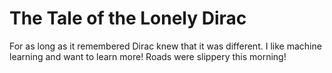 # The Tale of the Lonely Dirac

For as long as it remembered Dirac knew that it was different. I like machine learning and want to learn more! Roads were slippery this morning!
